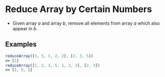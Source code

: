 # Reduce Array by Certain Numbers

- Given array *a* and array *b*, remove all elements from array *a* which also appear in *b*. 

## Examples
```javascript
reduceArray([3, 5, 1, 2, 2], [2, 3, 5])
=> [1]
reduceArray([1, 2, 3, 5, 1, 2, 3], [2, 3])
=> [1, 5, 1]
```